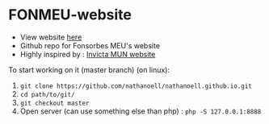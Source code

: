 # FONMEU-website

- View website [here](https://nathanoell.github.io)
- Github repo for Fonsorbes MEU's website
- Highly inspired by : [Invicta MUN website](https://github.com/SujanPrasadPandey/Invicta-MUN)



To start working on it (master branch) (on linux): 

1. `git clone https://github.com/nathanoell/nathanoell.github.io.git`
2. `cd path/to/git/`
3. `git checkout master`
4. Open server (can use something else than php) : `php -S 127.0.0.1:8888`



